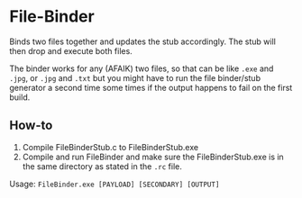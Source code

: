 # File-Binder
Binds two files together and updates the stub accordingly. The stub will then drop and execute both files.

The binder works for any (AFAIK) two files, so that can be like `.exe` and `.jpg`, or `.jpg` and `.txt` but you might have to run the file binder/stub generator a second time some times if the output happens to fail on the first build.

## How-to
1. Compile FileBinderStub.c to FileBinderStub.exe
2. Compile and run FileBinder and make sure the FileBinderStub.exe is in the same directory as stated in the `.rc` file.

Usage: `FileBinder.exe [PAYLOAD] [SECONDARY] [OUTPUT]`
